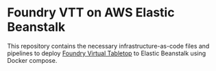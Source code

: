 # Foundry VTT on AWS Elastic Beanstalk
This repository contains the necessary infrastructure-as-code files and pipelines to deploy [Foundry Virtual Tabletop](https://github.com/felddy/foundryvtt-docker) to Elastic Beanstalk using Docker compose. 
